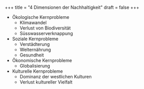 +++
title = "4 Dimensionen der Nachhaltigkeit"
draft = false
+++

-   Ökologische Kernprobleme
    -   Klimawandel
    -   Verlust von Biodiversität
    -   Süsswasserverknappung
-   Soziale Kernprobleme
    -   Verstädterung
    -   Welternährung
    -   Gesundheit
-   Ökonomische Kernprobleme
    -   Globalisierung
-   Kulturelle Kernprobleme
    -   Dominanz der westlichen Kulturen
    -   Verlust kultureller Vielfalt
